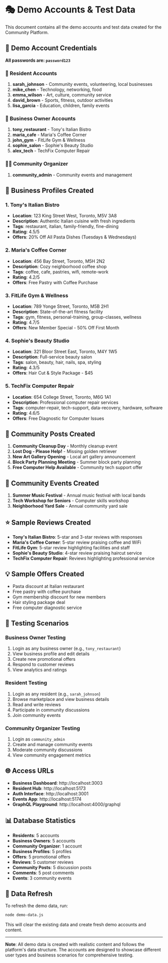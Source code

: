 # 🎭 Demo Accounts & Test Data

This document contains all the demo accounts and test data created for the Community Platform.

## 🔑 Demo Account Credentials

**All passwords are: `password123`**

### 👥 Resident Accounts
1. **sarah_johnson** - Community events, volunteering, local businesses
2. **mike_chen** - Technology, networking, food
3. **emma_wilson** - Art, culture, community service
4. **david_brown** - Sports, fitness, outdoor activities
5. **lisa_garcia** - Education, children, family events

### 🏢 Business Owner Accounts
1. **tony_restaurant** - Tony's Italian Bistro
2. **maria_cafe** - Maria's Coffee Corner
3. **john_gym** - FitLife Gym & Wellness
4. **sophie_salon** - Sophie's Beauty Studio
5. **alex_tech** - TechFix Computer Repair

### 👨‍💼 Community Organizer
1. **community_admin** - Community events and management

## 🏪 Business Profiles Created

### 1. Tony's Italian Bistro
- **Location**: 123 King Street West, Toronto, M5V 3A8
- **Description**: Authentic Italian cuisine with fresh ingredients
- **Tags**: restaurant, italian, family-friendly, fine-dining
- **Rating**: 4.5/5
- **Offers**: 20% Off All Pasta Dishes (Tuesdays & Wednesdays)

### 2. Maria's Coffee Corner
- **Location**: 456 Bay Street, Toronto, M5H 2N2
- **Description**: Cozy neighborhood coffee shop
- **Tags**: coffee, cafe, pastries, wifi, remote-work
- **Rating**: 4.2/5
- **Offers**: Free Pastry with Coffee Purchase

### 3. FitLife Gym & Wellness
- **Location**: 789 Yonge Street, Toronto, M5B 2H1
- **Description**: State-of-the-art fitness facility
- **Tags**: gym, fitness, personal-training, group-classes, wellness
- **Rating**: 4.7/5
- **Offers**: New Member Special - 50% Off First Month

### 4. Sophie's Beauty Studio
- **Location**: 321 Bloor Street East, Toronto, M4Y 1W5
- **Description**: Full-service beauty salon
- **Tags**: salon, beauty, hair, nails, spa, styling
- **Rating**: 4.3/5
- **Offers**: Hair Cut & Style Package - $45

### 5. TechFix Computer Repair
- **Location**: 654 College Street, Toronto, M6G 1A1
- **Description**: Professional computer repair services
- **Tags**: computer-repair, tech-support, data-recovery, hardware, software
- **Rating**: 4.6/5
- **Offers**: Free Diagnostic for Computer Issues

## 📝 Community Posts Created

1. **Community Cleanup Day** - Monthly cleanup event
2. **Lost Dog - Please Help!** - Missing golden retriever
3. **New Art Gallery Opening** - Local art gallery announcement
4. **Block Party Planning Meeting** - Summer block party planning
5. **Free Computer Help Available** - Community tech support offer

## 🎉 Community Events Created

1. **Summer Music Festival** - Annual music festival with local bands
2. **Tech Workshop for Seniors** - Computer skills workshop
3. **Neighborhood Yard Sale** - Annual community yard sale

## ⭐ Sample Reviews Created

- **Tony's Italian Bistro**: 5-star and 3-star reviews with responses
- **Maria's Coffee Corner**: 5-star review praising coffee and WiFi
- **FitLife Gym**: 5-star review highlighting facilities and staff
- **Sophie's Beauty Studio**: 4-star review praising haircut service
- **TechFix Computer Repair**: Reviews highlighting professional service

## 💡 Sample Offers Created

- Pasta discount at Italian restaurant
- Free pastry with coffee purchase
- Gym membership discount for new members
- Hair styling package deal
- Free computer diagnostic service

## 🧪 Testing Scenarios

### Business Owner Testing
1. Login as any business owner (e.g., `tony_restaurant`)
2. View business profile and edit details
3. Create new promotional offers
4. Respond to customer reviews
5. View analytics and ratings

### Resident Testing
1. Login as any resident (e.g., `sarah_johnson`)
2. Browse marketplace and view business details
3. Read and write reviews
4. Participate in community discussions
5. Join community events

### Community Organizer Testing
1. Login as `community_admin`
2. Create and manage community events
3. Moderate community discussions
4. View community engagement metrics

## 🌐 Access URLs

- **Business Dashboard**: http://localhost:3003
- **Resident Hub**: http://localhost:5173
- **Auth Interface**: http://localhost:3001
- **Events App**: http://localhost:5174
- **GraphQL Playground**: http://localhost:4000/graphql

## 📊 Database Statistics

- **Residents**: 5 accounts
- **Business Owners**: 5 accounts
- **Community Organizer**: 1 account
- **Business Profiles**: 5 profiles
- **Offers**: 5 promotional offers
- **Reviews**: 5 customer reviews
- **Community Posts**: 5 discussion posts
- **Comments**: 5 post comments
- **Events**: 3 community events

## 🔄 Data Refresh

To refresh the demo data, run:
```bash
node demo-data.js
```

This will clear the existing data and create fresh demo accounts and content.

---

**Note**: All demo data is created with realistic content and follows the platform's data structure. The accounts are designed to showcase different user types and business scenarios for comprehensive testing.
